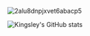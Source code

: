 ![2alu8dnpjxvet6abacp5](https://user-images.githubusercontent.com/10992364/129093461-cd440470-dd91-440a-9a48-ca4f4bbe58f5.jpeg)

![Kingsley's GitHub stats](https://github-readme-stats.vercel.app/api?username=kingsleydon&count_private=true&show_icons=true&theme=dark)
